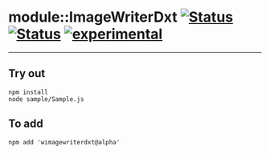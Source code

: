 
# module::ImageWriterDxt [![Status](https://circleci.com/gh/Wandalen/wImageWriterDxt.svg?style=shield)](https://img.shields.io/circleci/build/github/Wandalen/wImageWriterDxt?label=Test&logo=Test) [![Status](https://github.com/Wandalen/wImageWriterDxt/workflows/Test/badge.svg)](https://github.com/Wandalen/wImageWriterDxt/actions?query=workflow%3ATest) [![experimental](https://img.shields.io/badge/stability-experimental-orange.svg)](https://github.com/emersion/stability-badges#experimental)

___

## Try out
```
npm install
node sample/Sample.js
```

## To add
```
npm add 'wimagewriterdxt@alpha'
```

